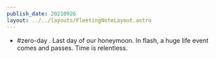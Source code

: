 ```yaml
---
publish_date: 20210926
layout: ../../layouts/FleetingNoteLayout.astro
---
```

- #zero-day . Last day of our honeymoon. In flash, a huge life event comes and passes. Time is relentless.

